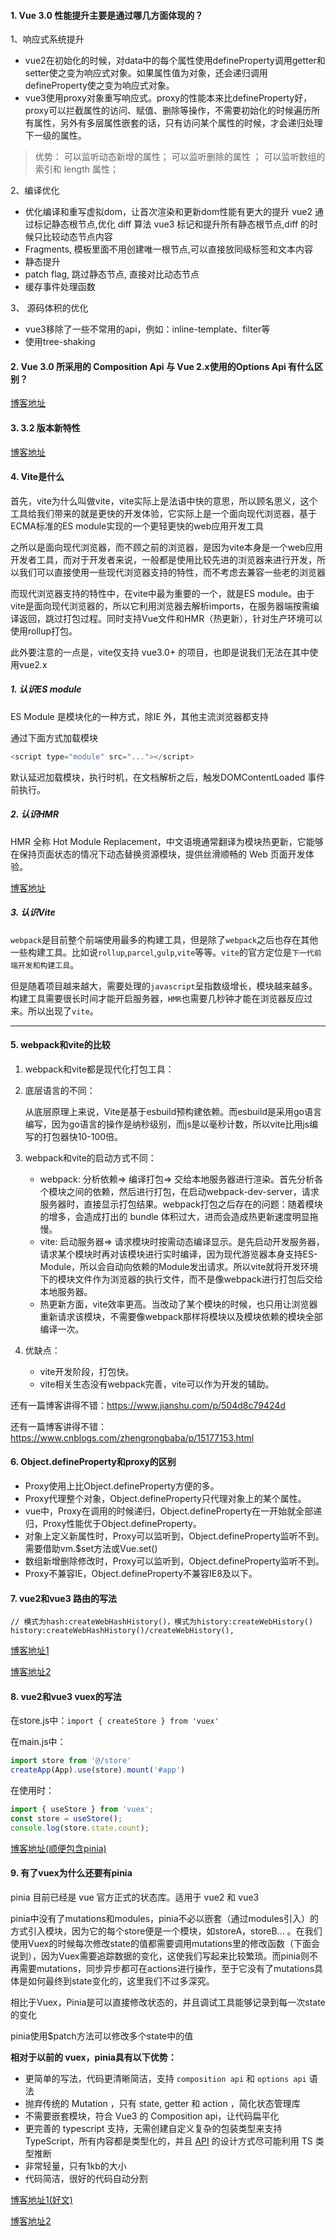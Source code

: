 #### 1. Vue 3.0 性能提升主要是通过哪几方面体现的？

1、响应式系统提升

- vue2在初始化的时候，对data中的每个属性使用defineProperty调用getter和setter使之变为响应式对象。如果属性值为对象，还会递归调用defineProperty使之变为响应式对象。
- vue3使用proxy对象重写响应式。proxy的性能本来比defineProperty好，proxy可以拦截属性的访问、赋值、删除等操作，不需要初始化的时候遍历所有属性，另外有多层属性嵌套的话，只有访问某个属性的时候，才会递归处理下一级的属性。

>优势：
>可以监听动态新增的属性；
>可以监听删除的属性 ；
>可以监听数组的索引和 length 属性；

2、编译优化

- 优化编译和重写虚拟dom，让首次渲染和更新dom性能有更大的提升
  vue2 通过标记静态根节点,优化 diff 算法
  vue3 标记和提升所有静态根节点,diff 的时候只比较动态节点内容
- Fragments, 模板里面不用创建唯一根节点,可以直接放同级标签和文本内容
- 静态提升
- patch flag, 跳过静态节点, 直接对比动态节点
- 缓存事件处理函数

3、 源码体积的优化

- vue3移除了一些不常用的api，例如：inline-template、filter等
- 使用tree-shaking

#### 2. Vue 3.0 所采用的 Composition Api 与 Vue 2.x使用的Options Api 有什么区别？

[博客地址](https://blog.csdn.net/qq_38110572/article/details/116055832)

#### 3. 3.2 版本新特性

[博客地址](https://blog.csdn.net/var_deng/article/details/119726194)

#### 4. Vite是什么

首先，vite为什么叫做vite，vite实际上是法语中快的意思，所以顾名思义，这个工具给我们带来的就是更快的开发体验，它实际上是一个面向现代浏览器，基于ECMA标准的ES module实现的一个更轻更快的web应用开发工具

之所以是面向现代浏览器，而不顾之前的浏览器，是因为vite本身是一个web应用开发者工具，而对于开发者来说，一般都是使用比较先进的浏览器来进行开发，所以我们可以直接使用一些现代浏览器支持的特性，而不考虑去兼容一些老的浏览器

而现代浏览器支持的特性中，在vite中最为重要的一个，就是ES module。由于vite是面向现代浏览器的，所以它利用浏览器去解析imports，在服务器端按需编译返回，跳过打包过程。同时支持Vue文件和HMR（热更新），针对生产环境可以使用rollup打包。

此外要注意的一点是，vite仅支持 vue3.0+ 的项目，也即是说我们无法在其中使用vue2.x

##### 1. 认识ES module

ES Module 是模块化的一种方式，除IE 外，其他主流浏览器都支持

通过下面方式加载模块

```js
<script type="module" src="..."></script>
```

默认延迟加载模块，执行时机，在文档解析之后，触发DOMContentLoaded 事件前执行。

##### 2. 认识HMR

HMR 全称 Hot Module Replacement，中文语境通常翻译为模块热更新，它能够在保持页面状态的情况下动态替换资源模块，提供丝滑顺畅的 Web 页面开发体验。

[博客地址](https://zhuanlan.zhihu.com/p/410510492)

##### 3. 认识Vite

`webpack`是目前整个前端使用最多的构建工具，但是除了`webpack`之后也存在其他一些构建工具。比如说`rollup`,`parcel`,`gulp`,`vite`等等。`vite`的官方定位是`下一代前端开发和构建工具`。

但是随着项目越来越大，需要处理的`javascript`呈指数级增长，模块越来越多。构建工具需要很长时间才能开启服务器，`HMR`也需要几秒钟才能在浏览器反应过来。所以出现了`vite`。

---



#### 5. webpack和vite的比较

1. webpack和vite都是现代化打包工具：

2. 底层语言的不同：

   从底层原理上来说，Vite是基于esbuild预构建依赖。而esbuild是采用go语言编写，因为go语言的操作是纳秒级别，而js是以毫秒计数，所以vite比用js编写的打包器快10-100倍。

3. webpack和vite的启动方式不同：

   - webpack: 分析依赖=> 编译打包=> 交给本地服务器进行渲染。首先分析各个模块之间的依赖，然后进行打包，在启动webpack-dev-server，请求服务器时，直接显示打包结果。webpack打包之后存在的问题：随着模块的增多，会造成打出的 bundle 体积过大，进而会造成热更新速度明显拖慢。
   - vite: 启动服务器=> 请求模块时按需动态编译显示。是先启动开发服务器，请求某个模块时再对该模块进行实时编译，因为现代游览器本身支持ES-Module，所以会自动向依赖的Module发出请求。所以vite就将开发环境下的模块文件作为浏览器的执行文件，而不是像webpack进行打包后交给本地服务器。
   - 热更新方面，vite效率更高。当改动了某个模块的时候，也只用让浏览器重新请求该模块，不需要像webpack那样将模块以及模块依赖的模块全部编译一次。

4. 优缺点：

   - vite开发阶段，打包快。
   - vite相关生态没有webpack完善，vite可以作为开发的辅助。

还有一篇博客讲得不错：https://www.jianshu.com/p/504d8c79424d

还有一篇博客讲得不错：https://www.cnblogs.com/zhengrongbaba/p/15177153.html



#### 6. Object.defineProperty和proxy的区别

- Proxy使用上比Object.defineProperty方便的多。
- Proxy代理整个对象，Object.defineProperty只代理对象上的某个属性。
- vue中，Proxy在调用的时候递归，Object.defineProperty在一开始就全部递归，Proxy性能优于Object.defineProperty。
- 对象上定义新属性时，Proxy可以监听到，Object.defineProperty监听不到。需要借助vm.$set方法或Vue.set()
- 数组新增删除修改时，Proxy可以监听到，Object.defineProperty监听不到。
- Proxy不兼容IE，Object.defineProperty不兼容IE8及以下。



#### 7. vue2和vue3 路由的写法

```
// 模式为hash:createWebHashHistory()，模式为history:createWebHistory()
history:createWebHashHistory()/createWebHistory(), 
```

[博客地址1](https://blog.csdn.net/weixin_46022934/article/details/125744089)

[博客地址2](https://www.cnblogs.com/DDjans/p/14844364.html)

#### 8. vue2和vue3 vuex的写法

在store.js中：`import { createStore } from 'vuex'`

在main.js中：

```js
import store from '@/store'
createApp(App).use(store).mount('#app')
```

在使用时：

```js
import { useStore } from 'vuex';
const store = useStore();
console.log(store.state.count);
```

[博客地址(顺便包含pinia)](https://blog.csdn.net/weixin_42232622/article/details/125451861)

#### 9. 有了vuex为什么还要有pinia

pinia 目前已经是 vue 官方正式的状态库。适用于 vue2 和 vue3

pinia中没有了mutations和modules，pinia不必以嵌套（通过modules引入）的方式引入模块，因为它的每个store便是一个模块，如storeA，storeB... 。在我们使用Vuex的时候每次修改state的值都需要调用mutations里的修改函数（下面会说到），因为Vuex需要追踪数据的变化，这使我们写起来比较繁琐。而pinia则不再需要mutations，同步异步都可在actions进行操作，至于它没有了mutations具体是如何最终到state变化的，这里我们不过多深究。

相比于Vuex，Pinia是可以直接修改状态的，并且调试工具能够记录到每一次state的变化

pinia使用$patch方法可以修改多个state中的值

**相对于以前的 vuex，pinia具有以下优势：**

- 更简单的写法，代码更清晰简洁，支持 `composition api` 和 `options api` 语法
- 抛弃传统的 Mutation ，只有 state,  getter 和 action ，简化状态管理库
- 不需要嵌套模块，符合 Vue3 的 Composition api，让代码扁平化
- 更完善的 typescript 支持，无需创建自定义复杂的包装类型来支持 TypeScript，所有内容都是类型化的，并且 [API](https://so.csdn.net/so/search?q=API&spm=1001.2101.3001.7020) 的设计方式尽可能利用 TS 类型推断
- 非常轻量，只有1kb的大小
- 代码简洁，很好的代码自动分割

[博客地址1(好文)](https://mp.weixin.qq.com/s?__biz=MzA5MTI0ODUzNQ==&mid=2652957572&idx=1&sn=c77f7ca8550aace7714b26d6781ccca3&chksm=8bab097cbcdc806a190092a0c083f36b47f9eb9d15951f22248598f5f6e7eedf667d35d67ed0&scene=27)

[博客地址2](https://www.jianshu.com/p/c45218b4a5e0)

